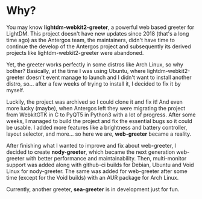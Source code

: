 # Why?

You may know **lightdm-webkit2-greeter**, a powerful web based greeter for LightDM. This project doesn't have new updates since 2018 (that's a long time ago) as the Antergos team, the maintainers, didn't have time to continue the develop of the Antergos project and subsequently its derived projects like lightdm-webkit2-greeter were abandoned.

Yet, the greeter works perfectly in some distros like Arch Linux, so why bother? Basically, at the time I was using Ubuntu, where lightdm-webkit2-greeter doesn't event manage to launch and I didn't want to install another distro, so... after a few weeks of trying to install it, I decided to fix it by myself.

Luckily, the project was archived so I could clone it and fix it! And even more lucky (maybe), when Antergos left they were migrating the project from WebkitGTK in C to PyQT5 in Python3 with a lot of progress. After some weeks, I managed to build the project and fix the essential bugs so it could be usable. I added more features like a brightness and battery controller, layout selector, and more... so here we are, **web-greeter** became a reality.

After finishing what I wanted to improve and fix about web-greeter, I decided to create **nody-greeter**, which became the next generation web-greeter with better performance and maintainability. Then, multi-monitor support was added along with github-ci builds for Debian, Ubuntu and Void Linux for nody-greeter. The same was added for web-greeter after some time (except for the Void builds) with an AUR package for Arch Linux.

Currently, another greeter, **sea-greeter** is in development just for fun.
